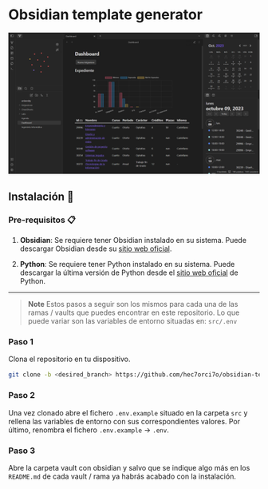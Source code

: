 # Obsidian template generator

![Ejemplo de vault](assets/informatica-example.png)

## Instalación 🔧

### Pre-requisitos 📋

1. **Obsidian**: Se requiere tener Obsidian instalado en su sistema. Puede descargar Obsidian desde su [sitio web oficial](https://obsidian.md/download).

2. **Python**: Se requiere tener Python instalado en su sistema. Puede descargar la última versión de Python desde el [sitio web oficial](https://www.python.org/downloads/) de Python.

--- 

> **Note** 
> Estos pasos a seguir son los mismos para cada una de las ramas / vaults que puedes encontrar en este repositorio. Lo que puede variar son las variables de entorno situadas en: `src/.env`

### Paso 1

Clona el repositorio en tu dispositivo.

```bash
git clone -b <desired_branch> https://github.com/hec7orci7o/obsidian-template-generator.git
```

### Paso 2

Una vez clonado abre el fichero `.env.example` situado en la carpeta `src` y rellena las variables de entorno con sus correspondientes valores. Por último, renombra el fichero `.env.example` -> `.env`.

### Paso 3

Abre la carpeta vault con obsidian y salvo que se indique algo más en los `README.md` de cada vault / rama ya habrás acabado con la instalación.
